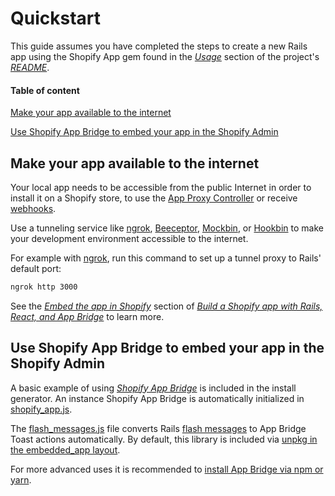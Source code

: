 # Quickstart

This guide assumes you have completed the steps to create a new Rails app using the Shopify App gem found in the [*Usage*](/README.md#usage) section of the project's [*README*](/README.md).

#### Table of content

[Make your app available to the internet](#make-your-app-available-to-the-internet)

[Use Shopify App Bridge to embed your app in the Shopify Admin](#use-shopify-app-bridge-to-embed-your-app-in-the-shopify-admin)

## Make your app available to the internet

Your local app needs to be accessible from the public Internet in order to install it on a Shopify store, to use the [App Proxy Controller](/README.md#-rails-generate-shopifyappapp-proxy-controller) or receive [webhooks](/docs/shopify_app/webhooks.md).

Use a tunneling service like [ngrok](https://ngrok.com/), [Beeceptor](https://beeceptor.com/), [Mockbin](http://mockbin.org/), or [Hookbin](https://hookbin.com/) to make your development environment accessible to the internet.

For example with [ngrok](https://ngrok.com/), run this command to set up a tunnel proxy to Rails' default port:

```sh
ngrok http 3000
```

See the [*Embed the app in Shopify*](https://shopify.dev/tutorials/build-rails-react-app-that-uses-app-bridge-authentication#embed-the-app-in-shopify) section of [*Build a Shopify app with Rails, React, and App Bridge*](https://shopify.dev/tutorials/build-rails-react-app-that-uses-app-bridge-authentication) to learn more.

## Use Shopify App Bridge to embed your app in the Shopify Admin

A basic example of using [*Shopify App Bridge*](https://shopify.dev/tools/app-bridge) is included in the install generator. An instance Shopify App Bridge is automatically initialized in [shopify_app.js](https://github.com/Shopify/shopify_app/blob/master/lib/generators/shopify_app/install/templates/shopify_app.js). 

The [flash_messages.js](https://github.com/Shopify/shopify_app/blob/master/lib/generators/shopify_app/install/templates/flash_messages.js) file converts Rails [flash messages](https://api.rubyonrails.org/classes/ActionDispatch/Flash.html) to App Bridge Toast actions automatically. By default, this library is included via [unpkg in the embedded_app layout](https://github.com/Shopify/shopify_app/blob/master/lib/generators/shopify_app/install/templates/embedded_app.html.erb#L27). 

For more advanced uses it is recommended to [install App Bridge via npm or yarn](https://help.shopify.com/en/api/embedded-apps/app-bridge/getting-started#set-up-shopify-app-bridge-in-your-app).
